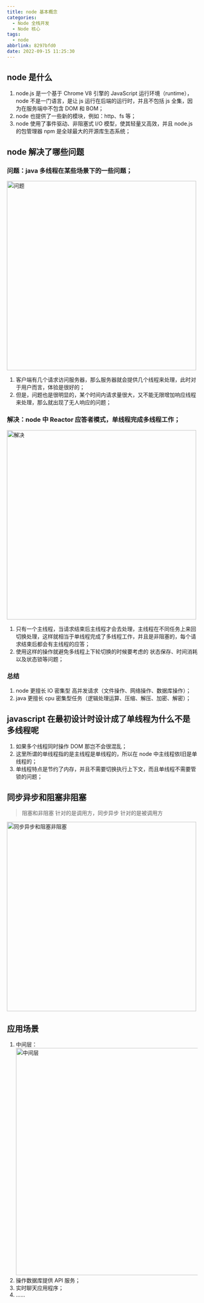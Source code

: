 ```yaml
---
title: node 基本概念
categories:
  - Node 全栈开发
  - Node 核心
tags:
  - node
abbrlink: 8297bfd0
date: 2022-09-15 11:25:30
---
```


## node 是什么
1. node.js 是一个基于 Chrome V8 引擎的 JavaScript 运行环境（runtime），node 不是一门语言，是让 js 运行在后端的运行时，并且不包括 js 全集，因为在服务端中不包含 DOM 和 BOM；
2. node 也提供了一些新的模块，例如：http、fs 等；
3. node 使用了事件驱动、非阻塞式 I/O 模型，使其轻量又高效，并且 node.js 的包管理器 npm 是全球最大的开源库生态系统；

## node 解决了哪些问题
### 问题：java 多线程在某些场景下的一些问题；
  <img src="问题.jpg" width="500px" height="auto" class="lazy-load" title="问题"/>

1. 客户端有几个请求访问服务器，那么服务器就会提供几个线程来处理，此时对于用户而言，体验是很好的；
2. 但是，问题也是很明显的，某个时间内请求量很大，又不能无限增加响应线程来处理，那么就出现了无人响应的问题；

### 解决：node 中 Reactor 应答者模式，单线程完成多线程工作；
  <img src="解决.jpg" width="500px" height="auto" class="lazy-load" title="解决"/>

1. 只有一个主线程，当请求结束后主线程才会去处理，主线程在不同任务上来回切换处理，这样就相当于单线程完成了多线程工作，并且是非阻塞的，每个请求结束后都会有主线程的应答；
2. 使用这样的操作就避免多线程上下轮切换的时候要考虑的 状态保存、时间消耗以及状态锁等问题；

### 总结
1. node 更擅长 IO 密集型 高并发请求（文件操作、网络操作、数据库操作）；
2. java 更擅长 cpu 密集型任务（逻辑处理运算、压缩、解压、加密、解密）；

## javascript 在最初设计时设计成了单线程为什么不是多线程呢
1. 如果多个线程同时操作 DOM 那岂不会很混乱；
2. 这里所谓的单线程指的是主线程是单线程的，所以在 node 中主线程依l旧是单线程的；
3. 单线程特点是节约了内存，并且不需要切换执行上下文，而且单线程不需要管锁的问题；


## 同步异步和阻塞非阻塞
> 阻塞和非阻塞 针对的是调用方，同步异步 针对的是被调用方

<img src="同步异步和阻塞非阻塞.jpg" width="500px" height="auto" class="lazy-load" title="同步异步和阻塞非阻塞"/>

## 应用场景
1. 中间层：
    <img src="中间层.jpg" width="600px" height="auto" class="lazy-load" title="中间层"/>
2. 操作数据库提供 API 服务；
3. 实时聊天应用程序；
4. ......